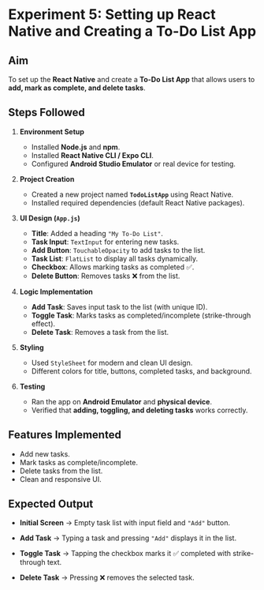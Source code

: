 # Experiment 5: Setting up React Native and Creating a To-Do List App

## Aim

To set up the **React Native** and create a **To-Do List App** that allows users to **add, mark as complete, and delete tasks**.

## Steps Followed

1. **Environment Setup**

   * Installed **Node.js** and **npm**.
   * Installed **React Native CLI / Expo CLI**.
   * Configured **Android Studio Emulator** or real device for testing.

2. **Project Creation**

   * Created a new project named **`TodoListApp`** using React Native.
   * Installed required dependencies (default React Native packages).

3. **UI Design (`App.js`)**

   * **Title**: Added a heading `"My To-Do List"`.
   * **Task Input**: `TextInput` for entering new tasks.
   * **Add Button**: `TouchableOpacity` to add tasks to the list.
   * **Task List**: `FlatList` to display all tasks dynamically.
   * **Checkbox**: Allows marking tasks as completed ✅.
   * **Delete Button**: Removes tasks ❌ from the list.

4. **Logic Implementation**

   * **Add Task**: Saves input task to the list (with unique ID).
   * **Toggle Task**: Marks tasks as completed/incomplete (strike-through effect).
   * **Delete Task**: Removes a task from the list.

5. **Styling**

   * Used `StyleSheet` for modern and clean UI design.
   * Different colors for title, buttons, completed tasks, and background.

6. **Testing**

   * Ran the app on **Android Emulator** and **physical device**.
   * Verified that **adding, toggling, and deleting tasks** works correctly.

## Features Implemented

* Add new tasks.
* Mark tasks as complete/incomplete.
* Delete tasks from the list.
* Clean and responsive UI.

## Expected Output

* **Initial Screen** → Empty task list with input field and `"Add"` button.
* **Add Task** → Typing a task and pressing `"Add"` displays it in the list.
* **Toggle Task** → Tapping the checkbox marks it ✅ completed with strike-through text.

* **Delete Task** → Pressing ❌ removes the selected task.
